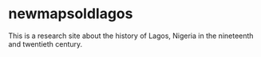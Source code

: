 # newmapsoldlagos
This is a research site about the history of Lagos, Nigeria in the nineteenth and twentieth century.
